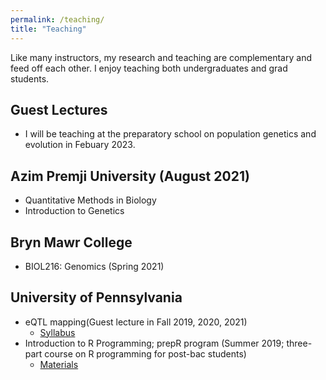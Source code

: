 ```yaml
---
permalink: /teaching/
title: "Teaching"
---
```


Like many instructors, my research and teaching are complementary and feed off each other. I enjoy teaching both undergraduates and grad students. 

## Guest Lectures
* I will be teaching at the preparatory school on population genetics and evolution in Febuary 2023.

## Azim Premji University (August 2021)
* Quantitative Methods in Biology
* Introduction to Genetics

## Bryn Mawr College
* BIOL216: Genomics (Spring 2021)

## University of Pennsylvania
* eQTL mapping(Guest lecture in Fall 2019, 2020, 2021)
    - [Syllabus](/files/pdf/teaching/eqtls.pdf)
* Introduction to R Programming; prepR program (Summer 2019; three-part course on R programming for post-bac students)
    - [Materials](https://github.com/shwetaramdas/prepR)

